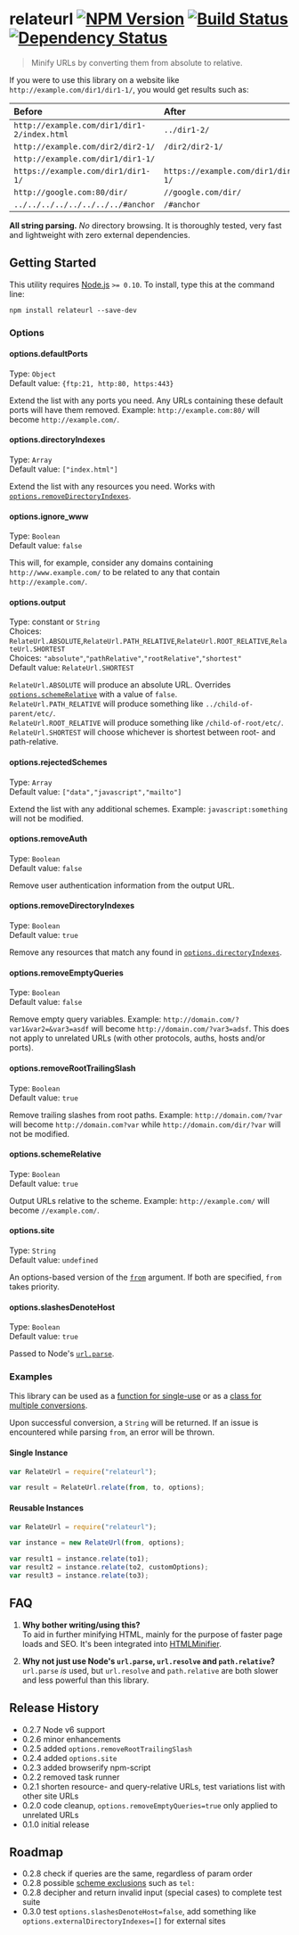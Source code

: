 # relateurl [![NPM Version][npm-image]][npm-url] [![Build Status][travis-image]][travis-url] [![Dependency Status][david-image]][david-url]

> Minify URLs by converting them from absolute to relative.

If you were to use this library on a website like `http://example.com/dir1/dir1-1/`, you would get results such as:

| Before                                      | After                                |
| :------------------------------------------ | :----------------------------------- |
| `http://example.com/dir1/dir1-2/index.html` | `../dir1-2/`                         |
| `http://example.com/dir2/dir2-1/`           | `/dir2/dir2-1/`                      |
| `http://example.com/dir1/dir1-1/`           | ` `                                  |
| `https://example.com/dir1/dir1-1/`          | `https://example.com/dir1/dir1-1/`   |
| `http://google.com:80/dir/`                 | `//google.com/dir/`                  |
| `../../../../../../../../#anchor`           | `/#anchor`                           |

**All string parsing.** *No* directory browsing. It is thoroughly tested, very fast and lightweight with zero external
dependencies.

## Getting Started

This utility requires [Node.js](http://nodejs.org/) `>= 0.10`. To install, type this at the command line:

```
npm install relateurl --save-dev
```

### Options

#### options.defaultPorts

Type: `Object`   
Default value: `{ftp:21, http:80, https:443}`

Extend the list with any ports you need. Any URLs containing these default ports will have them removed.
Example: `http://example.com:80/` will become `http://example.com/`.

#### options.directoryIndexes

Type: `Array`   
Default value: `["index.html"]`

Extend the list with any resources you need. Works
with [`options.removeDirectoryIndexes`](#options.removeDirectoryIndexes).

#### options.ignore_www

Type: `Boolean`  
Default value: `false`

This will, for example, consider any domains containing `http://www.example.com/` to be related to any that
contain `http://example.com/`.

#### options.output

Type: constant or `String`  
Choices: `RelateUrl.ABSOLUTE`,`RelateUrl.PATH_RELATIVE`,`RelateUrl.ROOT_RELATIVE`,`RelateUrl.SHORTEST`  
Choices: `"absolute"`,`"pathRelative"`,`"rootRelative"`,`"shortest"`  
Default value: `RelateUrl.SHORTEST`

`RelateUrl.ABSOLUTE` will produce an absolute URL. Overrides [`options.schemeRelative`](#options.schemeRelative) with a
value of `false`.  
`RelateUrl.PATH_RELATIVE` will produce something like `../child-of-parent/etc/`.  
`RelateUrl.ROOT_RELATIVE` will produce something like `/child-of-root/etc/`.  
`RelateUrl.SHORTEST` will choose whichever is shortest between root- and path-relative.

#### options.rejectedSchemes

Type: `Array`   
Default value: `["data","javascript","mailto"]`

Extend the list with any additional schemes. Example: `javascript:something` will not be modified.

#### options.removeAuth

Type: `Boolean`   
Default value: `false`

Remove user authentication information from the output URL.

#### options.removeDirectoryIndexes

Type: `Boolean`   
Default value: `true`

Remove any resources that match any found in [`options.directoryIndexes`](#options.directoryIndexes).

#### options.removeEmptyQueries

Type: `Boolean`   
Default value: `false`

Remove empty query variables. Example: `http://domain.com/?var1&var2=&var3=asdf` will
become `http://domain.com/?var3=adsf`. This does not apply to unrelated URLs (with other protocols, auths, hosts and/or
ports).

#### options.removeRootTrailingSlash

Type: `Boolean`   
Default value: `true`

Remove trailing slashes from root paths. Example: `http://domain.com/?var` will become `http://domain.com?var`
while `http://domain.com/dir/?var` will not be modified.

#### options.schemeRelative

Type: `Boolean`   
Default value: `true`

Output URLs relative to the scheme. Example: `http://example.com/` will become `//example.com/`.

#### options.site

Type: `String`   
Default value: `undefined`

An options-based version of the [`from`](#examples) argument. If both are specified, `from` takes priority.

#### options.slashesDenoteHost

Type: `Boolean`   
Default value: `true`

Passed to Node's [`url.parse`](http://nodejs.org/api/url.html#url_url_parse_urlstr_parsequerystring_slashesdenotehost).

### Examples

This library can be used as a [function for single-use](#single-instance) or as
a [class for multiple conversions](#reusable-instances).

Upon successful conversion, a `String` will be returned. If an issue is encountered while parsing `from`, an error will
be thrown.

#### Single Instance

```js
var RelateUrl = require("relateurl");

var result = RelateUrl.relate(from, to, options);
```

#### Reusable Instances

```js
var RelateUrl = require("relateurl");

var instance = new RelateUrl(from, options);

var result1 = instance.relate(to1);
var result2 = instance.relate(to2, customOptions);
var result3 = instance.relate(to3);
```

## FAQ

1. **Why bother writing/using this?**  
   To aid in further minifying HTML, mainly for the purpose of faster page loads and SEO. It's been integrated
   into [HTMLMinifier](https://github.com/kangax/html-minifier).

2. **Why not just use Node's `url.parse`, `url.resolve` and `path.relative`?**  
   `url.parse` *is* used, but `url.resolve` and `path.relative` are both slower and less powerful than this library.

## Release History

* 0.2.7 Node v6 support
* 0.2.6 minor enhancements
* 0.2.5 added `options.removeRootTrailingSlash`
* 0.2.4 added `options.site`
* 0.2.3 added browserify npm-script
* 0.2.2 removed task runner
* 0.2.1 shorten resource- and query-relative URLs, test variations list with other site URLs
* 0.2.0 code cleanup, `options.removeEmptyQueries=true` only applied to unrelated URLs
* 0.1.0 initial release

## Roadmap

* 0.2.8 check if queries are the same, regardless of param order
* 0.2.8 possible [scheme exclusions](http://www.iana.org/assignments/uri-schemes/uri-schemes.xhtml) such as `tel:`
* 0.2.8 decipher and return invalid input (special cases) to complete test suite
* 0.3.0 test `options.slashesDenoteHost=false`, add something like `options.externalDirectoryIndexes=[]` for external
  sites

[npm-image]: https://img.shields.io/npm/v/relateurl.svg

[npm-url]: https://npmjs.org/package/relateurl

[travis-image]: https://img.shields.io/travis/stevenvachon/relateurl.svg

[travis-url]: https://travis-ci.org/stevenvachon/relateurl

[david-image]: https://img.shields.io/david/stevenvachon/relateurl.svg

[david-url]: https://david-dm.org/stevenvachon/relateurl
